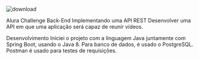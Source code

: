 
![download](https://user-images.githubusercontent.com/72658685/198035828-40e79ccc-5d3b-4115-8077-1632d7605dca.png)

Alura Challenge Back-End
Implementando uma API REST
Desenvolver uma API em que uma aplicação será capaz de reunir vídeos.

Desenvolvimento
Iniciei o projeto com a linguagem Java juntamente com Spring Boot, usando o Java 8.
Para banco de dados, é usado o PostgreSQL.
Postman é usado para testes de requisições.

